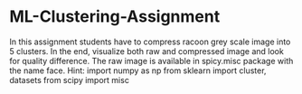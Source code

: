 # ML-Clustering-Assignment

In this assignment students have to compress racoon grey scale image into
5 clusters. In the end, visualize both raw and compressed image and look
for quality difference.
The raw image is available in spicy.misc package with the name face.
Hint:
import numpy as np
from sklearn import cluster, datasets
from scipy import misc
